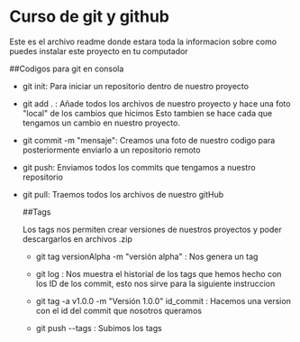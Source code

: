 # Curso de git y github

Este es el archivo readme donde estara toda la informacion sobre como puedes instalar este proyecto
en tu computador

##Codigos para git en consola

- git init:
  Para iniciar un repositorio dentro de nuestro proyecto

- git add . :
  Añade todos los archivos de nuestro proyecto y hace una foto "local" de los cambios que hicimos
  Esto tambien se hace cada que tengamos un cambio en nuestro proyecto.

- git commit -m "mensaje":
  Creamos una foto de nuestro codigo para posteriormente enviarlo a un repositorio remoto

- git push:
  Enviamos todos los commits que tengamos a nuestro repositorio

- git pull:
  Traemos todos los archivos de nuestro gitHub

  ##Tags

  Los tags nos permiten crear versiones de nuestros proyectos y poder descargarlos
  en archivos .zip

  - git tag versionAlpha -m "versión alpha" :
    Nos genera un tag

  - git log :
    Nos muestra el historial de los tags que hemos hecho con los ID de los commit, esto nos sirve para la siguiente instruccion

  - git tag -a v1.0.0 -m "Versión 1.0.0" id_commit :
    Hacemos una version con el id del commit que nosotros queramos

  - git push --tags :
    Subimos los tags
